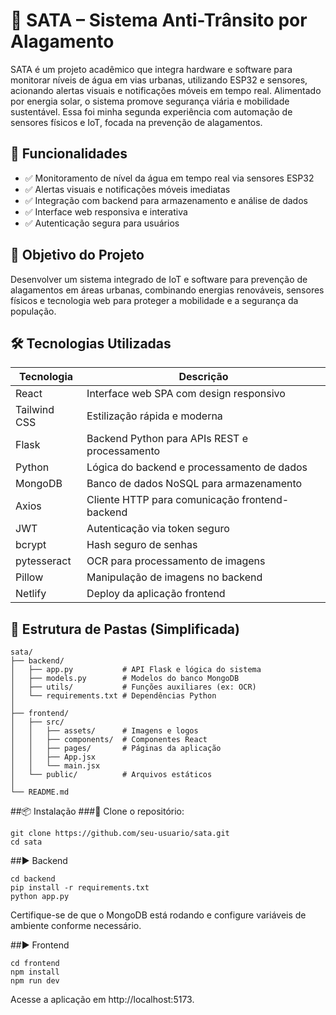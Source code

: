 # 🌊 SATA – Sistema Anti-Trânsito por Alagamento

SATA é um projeto acadêmico que integra hardware e software para monitorar níveis de água em vias urbanas, utilizando ESP32 e sensores, acionando alertas visuais e notificações móveis em tempo real. Alimentado por energia solar, o sistema promove segurança viária e mobilidade sustentável. Essa foi minha segunda experiência com automação de sensores físicos e IoT, focada na prevenção de alagamentos.

## 🚀 Funcionalidades

- ✅ Monitoramento de nível da água em tempo real via sensores ESP32  
- ✅ Alertas visuais e notificações móveis imediatas  
- ✅ Integração com backend para armazenamento e análise de dados  
- ✅ Interface web responsiva e interativa  
- ✅ Autenticação segura para usuários  

## 🎯 Objetivo do Projeto

Desenvolver um sistema integrado de IoT e software para prevenção de alagamentos em áreas urbanas, combinando energias renováveis, sensores físicos e tecnologia web para proteger a mobilidade e a segurança da população.

## 🛠️ Tecnologias Utilizadas

| Tecnologia   | Descrição                                    |
| ------------ | --------------------------------------------|
| React        | Interface web SPA com design responsivo      |
| Tailwind CSS | Estilização rápida e moderna                  |
| Flask        | Backend Python para APIs REST e processamento |
| Python       | Lógica do backend e processamento de dados   |
| MongoDB      | Banco de dados NoSQL para armazenamento       |
| Axios        | Cliente HTTP para comunicação frontend-backend|
| JWT          | Autenticação via token seguro                 |
| bcrypt       | Hash seguro de senhas                          |
| pytesseract  | OCR para processamento de imagens             |
| Pillow       | Manipulação de imagens no backend              |
| Netlify     | Deploy da aplicação frontend                    |

## 📁 Estrutura de Pastas (Simplificada)

```plaintext
sata/
├── backend/
│   ├── app.py           # API Flask e lógica do sistema
│   ├── models.py        # Modelos do banco MongoDB
│   ├── utils/           # Funções auxiliares (ex: OCR)
│   └── requirements.txt # Dependências Python
│
├── frontend/
│   ├── src/
│   │   ├── assets/      # Imagens e logos
│   │   ├── components/  # Componentes React
│   │   ├── pages/       # Páginas da aplicação
│   │   ├── App.jsx
│   │   └── main.jsx
│   └── public/          # Arquivos estáticos
│
└── README.md
```
##📦 Instalação
###🔧 Clone o repositório:
```plaintext
git clone https://github.com/seu-usuario/sata.git
cd sata
```
##▶️ Backend
```plaintext
cd backend
pip install -r requirements.txt
python app.py
```
Certifique-se de que o MongoDB está rodando e configure variáveis de ambiente conforme necessário.

##▶️ Frontend
```plaintext
cd frontend
npm install
npm run dev
```
Acesse a aplicação em http://localhost:5173.
